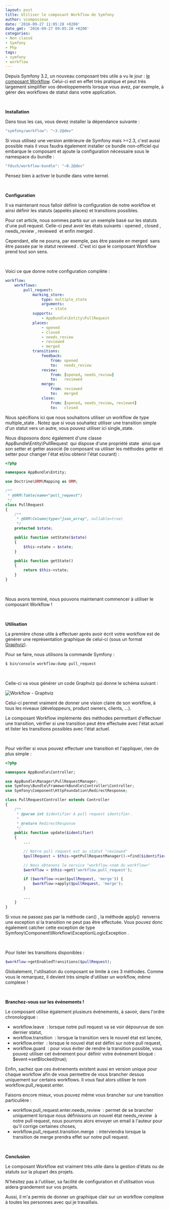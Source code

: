 ```yaml
---
layout: post
title: Utiliser le composant Workflow de Symfony
author: vcomposieux
date: '2016-09-27 11:05:28 +0200'
date_gmt: '2016-09-27 09:05:28 +0200'
categories:
- Non classé
- Symfony
- Php
tags:
- symfony
- workflow
---
```


Depuis Symfony 3.2, un nouveau composant très utile a vu le jour : [le composant Workflow](http://symfony.com/blog/new-in-symfony-3-2-workflow-component).
Celui-ci est en effet très pratique et peut très largement simplifier vos développements lorsque vous avez, par exemple, à gérer des workflows de statut dans votre application.

 

**Installation**

Dans tous les cas, vous devez installer la dépendance suivante :

```js
"symfony/workflow": "~3.2@dev"
```

Si vous utilisez une version antérieure de Symfony mais &gt;=2.3, c'est aussi possible mais il vous faudra également installer ce bundle non-officiel qui embarque le composant et ajoute la configuration nécessaire sous le namespace du bundle :

```js
"fduch/workflow-bundle": "~0.2@dev"
```

Pensez bien à activer le bundle dans votre kernel.

 

**Configuration**

Il va maintenant nous falloir définir la configuration de notre workflow et ainsi définir les statuts (appelés places) et transitions possibles.

Pour cet article, nous sommes partis sur un exemple basé sur les statuts d'une pull request. Celle-ci peut avoir les états suivants : opened , closed , needs\_review , reviewed  et enfin merged .

Cependant, elle ne pourra, par exemple, pas être passée en merged  sans être passée par le statut reviewed . C'est ici que le composant Workflow prend tout son sens.

 

Voici ce que donne notre configuration complète :

```yaml
workflow:
    workflows:
        pull_request:
            marking_store:
                type: multiple_state
                arguments:
                    - state
            supports:
                - AppBundle\Entity\PullRequest
            places:
                - opened
                - closed
                - needs_review
                - reviewed
                - merged
            transitions:
                feedback:
                    from: opened
                    to:   needs_review
                review:
                    from: [opened, needs_review]
                    to:   reviewed
                merge:
                    from: reviewed
                    to:   merged
                close:
                    from: [opened, needs_review, reviewed]
                    to:   closed
```

Nous spécifions ici que nous souhaitons utiliser un workflow de type multiple\_state . Notez que si vous souhaitez utiliser une transition simple d'un statut vers un autre, vous pouvez utiliser ici single\_state.

Nous disposons donc également d'une classe AppBundle\\Entity\\PullRequest  qui dispose d'une propriété state  ainsi que son setter et getter associé (le composant va utiliser les méthodes getter et setter pour changer l'état et/ou obtenir l'état courant) :

```php
<?php

namespace AppBundle\Entity;

use Doctrine\ORM\Mapping as ORM;

/**
 * @ORM\Table(name="pull_request")
 */
class PullRequest
{
    /**
     * @ORM\Column(type="json_array", nullable=true)
     */
    protected $state;

    public function setState($state)
    {
        $this->state = $state;
    }

    public function getState()
    {
        return $this->state;
    }
}
```

 

Nous avons terminé, nous pouvons maintenant commencer à utiliser le composant Workflow !

 

**Utilisation**

La première chose utile à effectuer après avoir écrit votre workflow est de générer une représentation graphique de celui-ci (sous un format [Graphviz](http://www.graphviz.org/)).

Pour se faire, nous utilisons la commande Symfony :

```sh
$ bin/console workflow:dump pull_request
```

 

Celle-ci va vous générer un code Graphviz qui donne le schéma suivant :

![Workflow - Graphviz](http://blog.eleven-labs.com/wp-content/uploads/2016/09/Capture-d’écran-2016-09-26-à-20.50.44.png)

Celui-ci permet vraiment de donner une vision claire de son workflow, à tous les niveaux (développeurs, product owners, clients, ...).

Le composant Workflow implémente des méthodes permettant d'effectuer une transition, vérifier si une transition peut être effectuée avec l'état actuel et lister les transitions possibles avec l'état actuel.

 

Pour vérifier si vous pouvez effectuer une transition et l'appliquer, rien de plus simple :

```php
<?php

namespace AppBundle\Controller;

use AppBundle\Manager\PullRequestManager;
use Symfony\Bundle\FrameworkBundle\Controller\Controller;
use Symfony\Component\HttpFoundation\RedirectResponse;

class PullRequestController extends Controller
{
    /**
     * @param int $identifier A pull request identifier.
     *
     * @return RedirectResponse
     */
    public function update($identifier)
    {
        ...

        // Notre pull request est au statut "reviewed"
        $pullRequest = $this->getPullRequestManager()->find($identifier);

        // Nous obtenons le service "workflow.<nom du workflow>"
        $workflow = $this->get('workflow.pull_request');

        if ($workflow->can($pullRequest, 'merge')) {
            $workflow->apply($pullRequest, 'merge');
        }

        ...
    }
}
```

Si vous ne passez pas par la méthode can() , la méthode apply()  renverra une exception si la transition ne peut pas être effectuée. Vous pouvez donc également catcher cette exception de type Symfony\\Component\\Workflow\\Exception\\LogicException .

 

Pour lister les transitions disponibles :

```php
$workflow->getEnabledTransitions($pullRequest);
```

Globalement, l'utilisation du composant se limite à ces 3 méthodes. Comme vous le remarquez, il devient très simple d'utiliser un workflow, même complexe !

 

**Branchez-vous sur les événements !**

Le composant utilise également plusieurs événements, à savoir, dans l'ordre chronologique :

-   workflow.leave  : lorsque notre pull request va se voir dépourvue de son dernier statut,
-   workflow.transition  : lorsque la transition vers le nouvel état est lancée,
-   workflow.enter  : lorsque le nouvel état est défini sur notre pull request,
-   workflow.guard  : pour vous éviter de rendre la transition possible, vous pouvez utiliser cet événement pour définir votre événement bloqué : $event-&gt;setBlocked(true);

Enfin, sachez que ces événements existent aussi en version unique pour chaque workflow afin de vous permettre de vous brancher dessus uniquement sur certains workflows. Il vous faut alors utiliser le nom workflow.pull\_request.enter.

Faisons encore mieux, vous pouvez même vous brancher sur une transition particulière :

-   workflow.pull\_request.enter.needs\_review  : permet de se brancher uniquement lorsque nous définissons un nouvel état needs\_review  à notre pull request, nous pourrons alors envoyer un email à l'auteur pour qu'il corrige certaines choses,
-   workflow.pull\_request.transition.merge  : interviendra lorsque la transition de merge prendra effet sur notre pull request.

 

**Conclusion**

Le composant Workflow est vraiment très utile dans la gestion d'états ou de statuts sur la plupart des projets.

N'hésitez pas à l'utiliser, sa facilité de configuration et d'utilisation vous aidera grandement sur vos projets.

Aussi, il m'a permis de donner un graphique clair sur un workflow complexe à toutes les personnes avec qui je travaillais.
